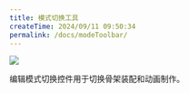 ```yaml
---
title: 模式切换工具
createTime: 2024/09/11 09:50:34
permalink: /docs/modeToolbar/
---
```

![](p1.png)

编辑模式切换控件用于切换骨架装配和动画制作。
